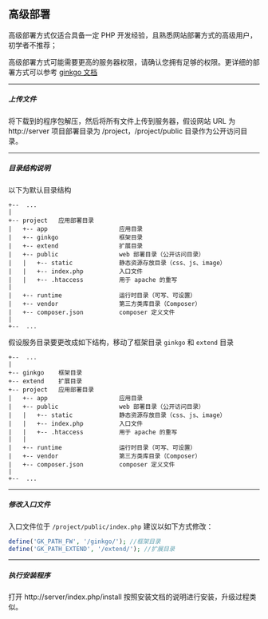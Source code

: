 ## 高级部署

高级部署方式仅适合具备一定 PHP 开发经验，且熟悉网站部署方式的高级用户，初学者不推荐；

高级部署方式可能需要更高的服务器权限，请确认您拥有足够的权限。更详细的部署方式可以参考 [ginkgo 文档](//doc.baigo.net/ginkgo/index/deploy/)

----------

##### 上传文件

将下载到的程序包解压，然后将所有文件上传到服务器，假设网站 URL 为 http://server 项目部署目录为 /project，/project/public 目录作为公开访问目录。

----------

##### 目录结构说明

以下为默认目录结构

```
+--  ...
|
+-- project   应用部署目录
|   +-- app                    应用目录
|   +-- ginkgo                 框架目录
|   +-- extend                 扩展目录
|   +-- public                 web 部署目录（公开访问目录）
|   |   +-- static             静态资源存放目录（css、js、image）
|   |   +-- index.php          入口文件
|   |   +-- .htaccess          用于 apache 的重写
|
|   +-- runtime                运行时目录（可写、可设置）
|   +-- vendor                 第三方类库目录（Composer）
|   +-- composer.json          composer 定义文件
|
+--  ...
```

假设服务目录要更改成如下结构，移动了框架目录 `ginkgo` 和 `extend` 目录

```
+--  ...
|
+-- ginkgo    框架目录
+-- extend    扩展目录
+-- project   应用部署目录
|   +-- app                    应用目录
|   +-- public                 web 部署目录（公开访问目录）
|   |   +-- static             静态资源存放目录（css、js、image）
|   |   +-- index.php          入口文件
|   |   +-- .htaccess          用于 apache 的重写
|   |
|   +-- runtime                运行时目录（可写、可设置）
|   +-- vendor                 第三方类库目录（Composer）
|   +-- composer.json          composer 定义文件
|
+--  ...
```

----------

##### 修改入口文件

入口文件位于 `/project/public/index.php` 建议以如下方式修改：

```php
define('GK_PATH_FW', '/ginkgo/'); //框架目录
define('GK_PATH_EXTEND', '/extend/'); //扩展目录
```

----------

##### 执行安装程序

打开 http://server/index.php/install 按照安装文档的说明进行安装，升级过程类似。

